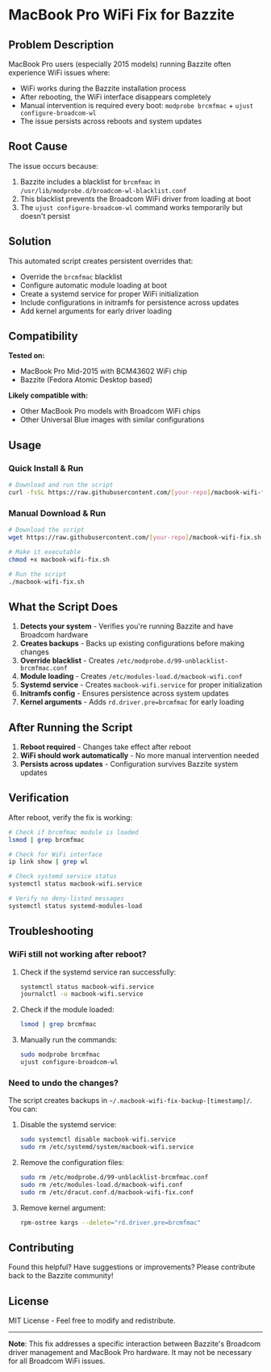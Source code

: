 # MacBook Pro WiFi Fix for Bazzite

## Problem Description

MacBook Pro users (especially 2015 models) running Bazzite often experience WiFi issues where:
- WiFi works during the Bazzite installation process
- After rebooting, the WiFi interface disappears completely  
- Manual intervention is required every boot: `modprobe brcmfmac` + `ujust configure-broadcom-wl`
- The issue persists across reboots and system updates

## Root Cause

The issue occurs because:
1. Bazzite includes a blacklist for `brcmfmac` in `/usr/lib/modprobe.d/broadcom-wl-blacklist.conf`
2. This blacklist prevents the Broadcom WiFi driver from loading at boot
3. The `ujust configure-broadcom-wl` command works temporarily but doesn't persist

## Solution

This automated script creates persistent overrides that:
- Override the `brcmfmac` blacklist
- Configure automatic module loading at boot
- Create a systemd service for proper WiFi initialization
- Include configurations in initramfs for persistence across updates
- Add kernel arguments for early driver loading

## Compatibility

**Tested on:**
- MacBook Pro Mid-2015 with BCM43602 WiFi chip
- Bazzite (Fedora Atomic Desktop based)

**Likely compatible with:**
- Other MacBook Pro models with Broadcom WiFi chips
- Other Universal Blue images with similar configurations

## Usage

### Quick Install & Run

```bash
# Download and run the script
curl -fsSL https://raw.githubusercontent.com/[your-repo]/macbook-wifi-fix.sh | bash
```

### Manual Download & Run

```bash
# Download the script
wget https://raw.githubusercontent.com/[your-repo]/macbook-wifi-fix.sh

# Make it executable  
chmod +x macbook-wifi-fix.sh

# Run the script
./macbook-wifi-fix.sh
```

## What the Script Does

1. **Detects your system** - Verifies you're running Bazzite and have Broadcom hardware
2. **Creates backups** - Backs up existing configurations before making changes
3. **Override blacklist** - Creates `/etc/modprobe.d/99-unblacklist-brcmfmac.conf`
4. **Module loading** - Creates `/etc/modules-load.d/macbook-wifi.conf`
5. **Systemd service** - Creates `macbook-wifi.service` for proper initialization
6. **Initramfs config** - Ensures persistence across system updates
7. **Kernel arguments** - Adds `rd.driver.pre=brcmfmac` for early loading

## After Running the Script

1. **Reboot required** - Changes take effect after reboot
2. **WiFi should work automatically** - No more manual intervention needed
3. **Persists across updates** - Configuration survives Bazzite system updates

## Verification

After reboot, verify the fix is working:

```bash
# Check if brcmfmac module is loaded
lsmod | grep brcmfmac

# Check for WiFi interface
ip link show | grep wl

# Check systemd service status
systemctl status macbook-wifi.service

# Verify no deny-listed messages
systemctl status systemd-modules-load
```

## Troubleshooting

### WiFi still not working after reboot?

1. Check if the systemd service ran successfully:
   ```bash
   systemctl status macbook-wifi.service
   journalctl -u macbook-wifi.service
   ```

2. Check if the module loaded:
   ```bash
   lsmod | grep brcmfmac
   ```

3. Manually run the commands:
   ```bash
   sudo modprobe brcmfmac
   ujust configure-broadcom-wl
   ```

### Need to undo the changes?

The script creates backups in `~/.macbook-wifi-fix-backup-[timestamp]/`. You can:

1. Disable the systemd service:
   ```bash
   sudo systemctl disable macbook-wifi.service
   sudo rm /etc/systemd/system/macbook-wifi.service
   ```

2. Remove the configuration files:
   ```bash
   sudo rm /etc/modprobe.d/99-unblacklist-brcmfmac.conf
   sudo rm /etc/modules-load.d/macbook-wifi.conf
   sudo rm /etc/dracut.conf.d/macbook-wifi-fix.conf
   ```

3. Remove kernel argument:
   ```bash
   rpm-ostree kargs --delete="rd.driver.pre=brcmfmac"
   ```

## Contributing

Found this helpful? Have suggestions or improvements? Please contribute back to the Bazzite community!

## License

MIT License - Feel free to modify and redistribute.

---

**Note**: This fix addresses a specific interaction between Bazzite's Broadcom driver management and MacBook Pro hardware. It may not be necessary for all Broadcom WiFi issues.